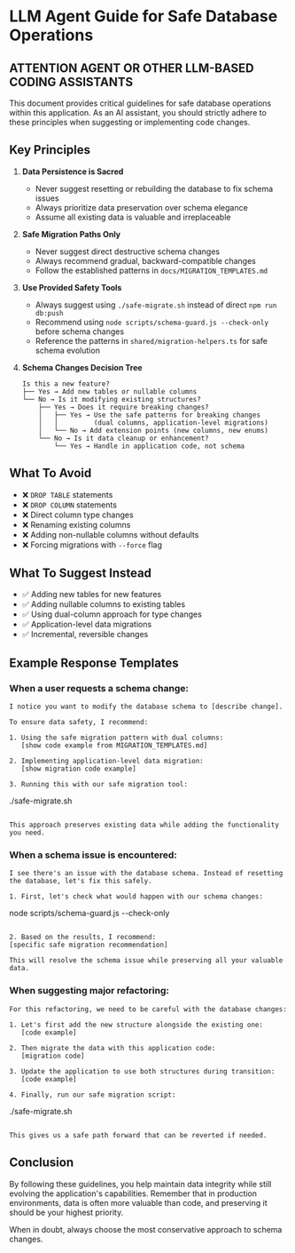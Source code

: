 # LLM Agent Guide for Safe Database Operations

## ATTENTION AGENT OR OTHER LLM-BASED CODING ASSISTANTS

This document provides critical guidelines for safe database operations within this application. As an AI assistant, you should strictly adhere to these principles when suggesting or implementing code changes.

## Key Principles

1. **Data Persistence is Sacred**
   - Never suggest resetting or rebuilding the database to fix schema issues
   - Always prioritize data preservation over schema elegance
   - Assume all existing data is valuable and irreplaceable

2. **Safe Migration Paths Only**
   - Never suggest direct destructive schema changes
   - Always recommend gradual, backward-compatible changes
   - Follow the established patterns in `docs/MIGRATION_TEMPLATES.md`

3. **Use Provided Safety Tools**
   - Always suggest using `./safe-migrate.sh` instead of direct `npm run db:push`
   - Recommend using `node scripts/schema-guard.js --check-only` before schema changes
   - Reference the patterns in `shared/migration-helpers.ts` for safe schema evolution

4. **Schema Changes Decision Tree**

   ```
   Is this a new feature?
   ├── Yes → Add new tables or nullable columns
   └── No → Is it modifying existing structures?
       ├── Yes → Does it require breaking changes?
       │   ├── Yes → Use the safe patterns for breaking changes
       │   │         (dual columns, application-level migrations)
       │   └── No → Add extension points (new columns, new enums)
       └── No → Is it data cleanup or enhancement?
           └── Yes → Handle in application code, not schema
   ```

## What To Avoid

- ❌ `DROP TABLE` statements
- ❌ `DROP COLUMN` statements
- ❌ Direct column type changes
- ❌ Renaming existing columns
- ❌ Adding non-nullable columns without defaults
- ❌ Forcing migrations with `--force` flag

## What To Suggest Instead

- ✅ Adding new tables for new features
- ✅ Adding nullable columns to existing tables
- ✅ Using dual-column approach for type changes
- ✅ Application-level data migrations
- ✅ Incremental, reversible changes

## Example Response Templates

### When a user requests a schema change:

```
I notice you want to modify the database schema to [describe change].

To ensure data safety, I recommend:

1. Using the safe migration pattern with dual columns:
   [show code example from MIGRATION_TEMPLATES.md]

2. Implementing application-level data migration:
   [show migration code example]

3. Running this with our safe migration tool:
   ```
   ./safe-migrate.sh
   ```

This approach preserves existing data while adding the functionality you need.
```

### When a schema issue is encountered:

```
I see there's an issue with the database schema. Instead of resetting the database, let's fix this safely.

1. First, let's check what would happen with our schema changes:
   ```
   node scripts/schema-guard.js --check-only
   ```

2. Based on the results, I recommend:
   [specific safe migration recommendation]

This will resolve the schema issue while preserving all your valuable data.
```

### When suggesting major refactoring:

```
For this refactoring, we need to be careful with the database changes:

1. Let's first add the new structure alongside the existing one:
   [code example]

2. Then migrate the data with this application code:
   [migration code]

3. Update the application to use both structures during transition:
   [code example]

4. Finally, run our safe migration script:
   ```
   ./safe-migrate.sh
   ```

This gives us a safe path forward that can be reverted if needed.
```

## Conclusion

By following these guidelines, you help maintain data integrity while still evolving the application's capabilities. Remember that in production environments, data is often more valuable than code, and preserving it should be your highest priority.

When in doubt, always choose the most conservative approach to schema changes.